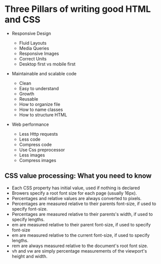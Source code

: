 # Three Pillars of  writing good HTML and CSS
- Responsive  Design
    - Fluid Layouts
    - Media Queries
    - Responsive Images
    - Correct Units
    - Desktop first vs mobile first
- Maintainable and scalable code
    - Clean
    - Easy to understand
    - Growth
    - Reusable
    - How to organize file
    - How to name classes
    - How to structure HTML
    
- Web performance
    - Less Http requests
    - Less code
    - Compress code
    - Use Css preprocessor
    - Less images
    - Compress images

## CSS value processing: What you need to know
   - Each CSS property has initial value, used if nothing is declared
   - Browers specify a root font size for each page (usually 16px).
   - Percentages and relative values are always converted to pixels.
   - Percentages are measured relative to their parents font-size, if used to specify font-size.
   - Percentages are measured relative to their parents's width, if used to specify lengths.
   - em are measured relative to their parent font-size, if used to specify font-size
   - em are measured relative to the current font-size, if used to specify lengths.
   - rem are always measured relative to the document's root  font size.
   - vh and vw are simply percentage measurements of the viewport's height and width.
